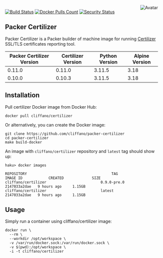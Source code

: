 <img align="right" src="https://raw.github.com/cliffano/packer-certilizer/master/avatar.jpg" alt="Avatar"/>

[![Build Status](https://github.com/cliffano/packer-certilizer/workflows/CI/badge.svg)](https://github.com/cliffano/packer-certilizer/actions?query=workflow%3ACI)
[![Docker Pulls Count](https://img.shields.io/docker/pulls/cliffano/certilizer.svg)](https://hub.docker.com/r/cliffano/certilizer/)
[![Security Status](https://snyk.io/test/github/cliffano/packer-certilizer/badge.svg)](https://snyk.io/test/github/cliffano/packer-certilizer)

Packer Certilizer
--------------

Packer Certilizer is a Packer builder of machine image for running [Certilizer](https://github.com/cliffano/certilizer) SSL/TLS certificates reporting tool.

| Packer Certilizer Version | Certilizer Version | Python Version | Alpine Version |
|---------------------------|--------------------|----------------|----------------|
| 0.11.0                    | 0.11.0             | 3.11.5         | 3.18           |
| 0.10.0                    | 0.10.3             | 3.11.5         | 3.18           |

Installation
------------

Pull certilizer Docker image from Docker Hub:

    docker pull cliffano/certilizer

Or alternatively, you can create the Docker image:

    git clone https://github.com/cliffano/packer-certilizer
    cd packer-certilizer
    make build-docker

An image with `cliffano/certilizer` repository and `latest` tag should show up:

    haku> docker images

    REPOSITORY                                       TAG                 IMAGE ID            CREATED             SIZE
    cliffano/certilizer                         0.9.0-pre.0                            2147033a2dae   9 hours ago     1.15GB
    cliffano/certilizer                         latest                                 2147033a2dae   9 hours ago     1.15GB

Usage
-----

Simply run a container using cliffano/certilizer image:

    docker run \
      --rm \
      --workdir /opt/workspace \
      -v /var/run/docker.sock:/var/run/docker.sock \
      -v $(pwd):/opt/workspace \
      -i -t cliffano/certilizer